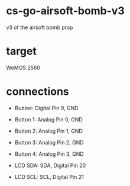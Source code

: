 # cs-go-airsoft-bomb-v3
v3 of the airsoft bomb prop

# target
WeMOS 2560

# connections

 - Buzzer: Digital Pin 9, GND

 - Button 1: Analog Pin 0, GND
 - Button 2: Analog Pin 1, GND
 - Button 3: Analog Pin 2, GND
 - Button 4: Analog Pin 3, GND

 - LCD SDA: SDA, Digital Pin 20
 - LCD SCL: SCL, Digital Pin 21
